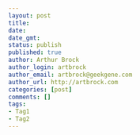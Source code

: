 ```yaml
---
layout: post
title:
date:
date_gmt: 
status: publish
published: true
author: Arthur Brock
author_login: artbrock
author_email: artbrock@geekgene.com
author_url: http://artbrock.com
categories: [post]
comments: []
tags:
- Tag1
- Tag2
---
```

